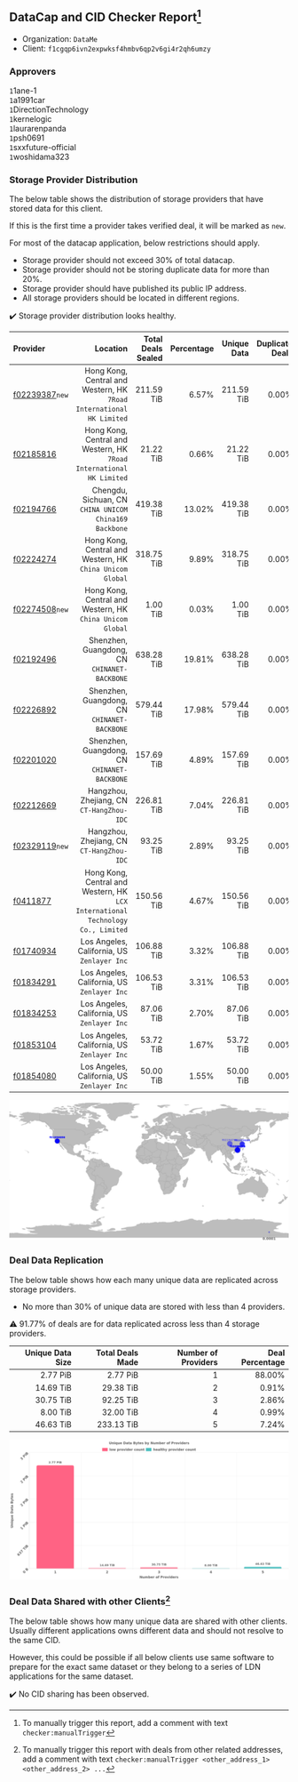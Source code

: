 ## DataCap and CID Checker Report[^1]
 - Organization: `DataMe`
 - Client: `f1cgqp6ivn2expwksf4hmbv6qp2v6gi4r2qh6umzy`
### Approvers
`1`1ane-1<br/>`1`a1991car<br/>`1`DirectionTechnology<br/>`1`kernelogic<br/>`1`laurarenpanda<br/>`1`psh0691<br/>`1`sxxfuture-official<br/>`1`woshidama323

### Storage Provider Distribution
The below table shows the distribution of storage providers that have stored data for this client.

If this is the first time a provider takes verified deal, it will be marked as `new`.

For most of the datacap application, below restrictions should apply.
 - Storage provider should not exceed 30% of total datacap.
 - Storage provider should not be storing duplicate data for more than 20%.
 - Storage provider should have published its public IP address.
 - All storage providers should be located in different regions.

✔️ Storage provider distribution looks healthy.

| Provider                                                    |                                                                           Location | Total Deals Sealed | Percentage | Unique Data | Duplicate Deals |
| :---------------------------------------------------------- | ---------------------------------------------------------------------------------: | -----------------: | ---------: | ----------: | --------------: |
| [f02239387](https://filfox.info/en/address/f02239387)`new`  |            Hong Kong, Central and Western, HK<br/>`7Road International HK Limited` |         211.59 TiB |      6.57% |  211.59 TiB |           0.00% |
| [f02185816](https://filfox.info/en/address/f02185816)       |            Hong Kong, Central and Western, HK<br/>`7Road International HK Limited` |          21.22 TiB |      0.66% |   21.22 TiB |           0.00% |
| [f02194766](https://filfox.info/en/address/f02194766)       |                          Chengdu, Sichuan, CN<br/>`CHINA UNICOM China169 Backbone` |         419.38 TiB |     13.02% |  419.38 TiB |           0.00% |
| [f02224274](https://filfox.info/en/address/f02224274)       |                       Hong Kong, Central and Western, HK<br/>`China Unicom Global` |         318.75 TiB |      9.89% |  318.75 TiB |           0.00% |
| [f02274508](https://filfox.info/en/address/f02274508)`new`  |                       Hong Kong, Central and Western, HK<br/>`China Unicom Global` |           1.00 TiB |      0.03% |    1.00 TiB |           0.00% |
| [f02192496](https://filfox.info/en/address/f02192496)       |                                    Shenzhen, Guangdong, CN<br/>`CHINANET-BACKBONE` |         638.28 TiB |     19.81% |  638.28 TiB |           0.00% |
| [f02226892](https://filfox.info/en/address/f02226892)       |                                    Shenzhen, Guangdong, CN<br/>`CHINANET-BACKBONE` |         579.44 TiB |     17.98% |  579.44 TiB |           0.00% |
| [f02201020](https://filfox.info/en/address/f02201020)       |                                    Shenzhen, Guangdong, CN<br/>`CHINANET-BACKBONE` |         157.69 TiB |      4.89% |  157.69 TiB |           0.00% |
| [f02212669](https://filfox.info/en/address/f02212669)       |                                       Hangzhou, Zhejiang, CN<br/>`CT-HangZhou-IDC` |         226.81 TiB |      7.04% |  226.81 TiB |           0.00% |
| [f02329119](https://filfox.info/en/address/f02329119)`new`  |                                       Hangzhou, Zhejiang, CN<br/>`CT-HangZhou-IDC` |          93.25 TiB |      2.89% |   93.25 TiB |           0.00% |
| [f0411877](https://filfox.info/en/address/f0411877)         | Hong Kong, Central and Western, HK<br/>`LCX International Technology Co., Limited` |         150.56 TiB |      4.67% |  150.56 TiB |           0.00% |
| [f01740934](https://filfox.info/en/address/f01740934)       |                                     Los Angeles, California, US<br/>`Zenlayer Inc` |         106.88 TiB |      3.32% |  106.88 TiB |           0.00% |
| [f01834291](https://filfox.info/en/address/f01834291)       |                                     Los Angeles, California, US<br/>`Zenlayer Inc` |         106.53 TiB |      3.31% |  106.53 TiB |           0.00% |
| [f01834253](https://filfox.info/en/address/f01834253)       |                                     Los Angeles, California, US<br/>`Zenlayer Inc` |          87.06 TiB |      2.70% |   87.06 TiB |           0.00% |
| [f01853104](https://filfox.info/en/address/f01853104)       |                                     Los Angeles, California, US<br/>`Zenlayer Inc` |          53.72 TiB |      1.67% |   53.72 TiB |           0.00% |
| [f01854080](https://filfox.info/en/address/f01854080)       |                                     Los Angeles, California, US<br/>`Zenlayer Inc` |          50.00 TiB |      1.55% |   50.00 TiB |           0.00% |

<img src="https://raw.githubusercontent.com/data-preservation-programs/filplus-checker-assets/main/filecoin-project/filecoin-plus-large-datasets/issues/2026/1691743194171.png"/>

### Deal Data Replication
The below table shows how each many unique data are replicated across storage providers.

- No more than 30% of unique data are stored with less than 4 providers.

⚠️ 91.77% of deals are for data replicated across less than 4 storage providers.

| Unique Data Size | Total Deals Made | Number of Providers | Deal Percentage |
| ---------------: | ---------------: | ------------------: | --------------: |
|         2.77 PiB |         2.77 PiB |                   1 |          88.00% |
|        14.69 TiB |        29.38 TiB |                   2 |           0.91% |
|        30.75 TiB |        92.25 TiB |                   3 |           2.86% |
|         8.00 TiB |        32.00 TiB |                   4 |           0.99% |
|        46.63 TiB |       233.13 TiB |                   5 |           7.24% |

<img src="https://raw.githubusercontent.com/data-preservation-programs/filplus-checker-assets/main/filecoin-project/filecoin-plus-large-datasets/issues/2026/1691743194876.png"/>

### Deal Data Shared with other Clients[^3]
The below table shows how many unique data are shared with other clients.
Usually different applications owns different data and should not resolve to the same CID.

However, this could be possible if all below clients use same software to prepare for the exact same dataset or they belong to a series of LDN applications for the same dataset.

✔️ No CID sharing has been observed.

[^1]: To manually trigger this report, add a comment with text `checker:manualTrigger`

[^2]: Deals from those addresses are combined into this report as they are specified with `checker:manualTrigger`

[^3]: To manually trigger this report with deals from other related addresses, add a comment with text `checker:manualTrigger <other_address_1> <other_address_2> ...`
